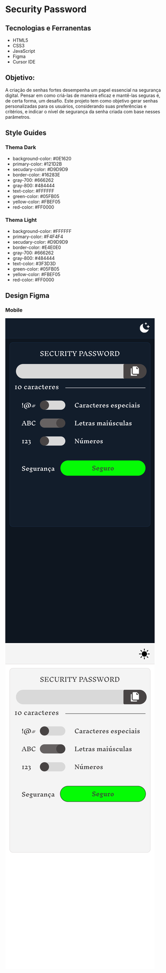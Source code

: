 # Security Password

## Tecnologias e Ferranentas

- HTML5
- CSS3
- JavaScript
- Figma
- Cursor IDE

## Objetivo:

A criação de senhas fortes desempenha um papel essencial na segurança digital. Pensar em como criá-las de maneira eficaz e mantê-las seguras é, de certa forma, um desafio. Este projeto tem como objetivo gerar senhas personalizadas para os usuários, considerando suas preferências e critérios, e indicar o nível de segurança da senha criada com base nesses parâmetros.

## Style Guides

### Thema Dark

- background-color: #0E1620
- primary-color: #121D2B
- secudary-color: #D9D9D9
- border-color: #16283E
- gray-700: #666262
- gray-800: #484444
- text-color: #FFFFFF
- green-color: #05FB05
- yellow-color: #FBEF05
- red-color: #FF0000

### Thema Light

- background-color: #FFFFFF
- primary-color: #F4F4F4
- secudary-color: #D9D9D9
- border-color: #E4E0E0
- gray-700: #666262
- gray-800: #484444
- text-color: #3F3D3D
- green-color: #05FB05
- yellow-color: #FBEF05
- red-color: #FF0000

## Design Figma

### Mobile

![](./design/Dark.png)
![](./design/Light.png)
